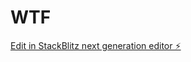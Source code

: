 # WTF

[Edit in StackBlitz next generation editor ⚡️](https://stackblitz.com/~/github.com/mmorrone90/WTF)
